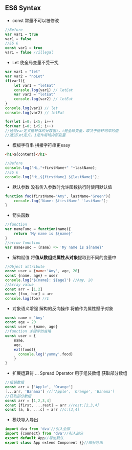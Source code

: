 ## ES6 Syntax
- const
常量不可以被修改
```Javascript
//Before
var var1 = true
var1 = false
//ES 6
const var1 = true
var1 = false //illegal
```
- Let 使全局变量不受干扰
```Javascript
var var1 = "let"
var var2 = "noLet"
if(var1){
    let var1 = "letEat"
    console.log(var1) // letEat
    var var2 = "letEat"
    console.log(var2) // letEat
}
console.log(var1) // let
console.log(var2) // letEat
```
```Javascript
for(let i=0; i<5; i++)
for(var i=0; i<5; i++)
//通过var定义循环体的计数器i，i是全局变量，取决于循环结束的值
//通过let定义，i是作用域内部变量
```
- 模板字符串 拼接字符串更easy
```html
<h1>${content}</h1>
```
```Javascript
//Before
console.log("Hi,"+firstName+" "+lastName);
//ES 6
console.log('Hi,${firstName} ${lastName}');
```
- 默认参数 没有传入参数时允许函数执行时使用默认值
```Javascript
function foo(firstName="Amy", lastName="Green"){
    console.log('Name: $firstName' 'lastName');
}
```
- 箭头函数
```Javascript
//function
var nameFunc = function(name){
    return 'My name is ${name}'
}
//arrow function
var nameFunc = (name) => 'My name is ${name}'
```
- 解构赋值 将**值从数组**或**属性从对象**提取到不同的变量中
```Javascript
//Object attribute
const user = {name:'Amy', age, 20}
const {name, age} = user
console.log('${name}: ${age}') //Amy, 20
//Array value
const arr = [1,2]
const [foo, bar] = arr
console.log(foo) //1
```

- 对象语义增强 解构的反向操作 将值作为属性赋予对象
```Javascript
const name = 'Amy'
const age = 20
const user = {name, age}
//function 关键字的省略
const user = {
    name,
    age,
    eat(food){
      console.log('yummy',food)
    }
}
```

- 扩展运算符 ... Spread Operator 用于组装数组 获取部分数组
```Javascript
//组装数组
const arr = ['Apple', 'Orange']
[...arr, 'Banana'] //['Apple', 'Orange', 'Banana']
//获取部分数组
const arr = [1,2,3,4]
const [first, ...rest] = arr //rest:[2,3,4]
const [a, b, ...c] = arr //c:[3,4]
```

- 模块导入导出
```Javascript
import dva from 'dva'//引入全部
import {connect} from 'dva'//引入部分
export default App//导出默认
export class App extend Component {}//部分导出
```
